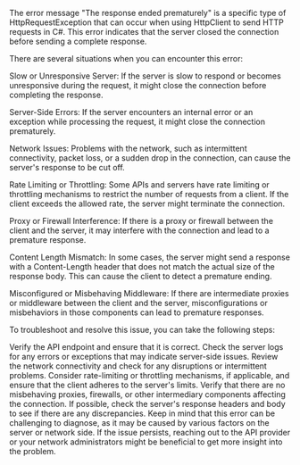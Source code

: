 The error message "The response ended prematurely" is a specific type of HttpRequestException that can occur when using HttpClient to send HTTP requests in C#. This error indicates that the server closed the connection before sending a complete response.

There are several situations when you can encounter this error:

Slow or Unresponsive Server: If the server is slow to respond or becomes unresponsive during the request, it might close the connection before completing the response.

Server-Side Errors: If the server encounters an internal error or an exception while processing the request, it might close the connection prematurely.

Network Issues: Problems with the network, such as intermittent connectivity, packet loss, or a sudden drop in the connection, can cause the server's response to be cut off.

Rate Limiting or Throttling: Some APIs and servers have rate limiting or throttling mechanisms to restrict the number of requests from a client. If the client exceeds the allowed rate, the server might terminate the connection.

Proxy or Firewall Interference: If there is a proxy or firewall between the client and the server, it may interfere with the connection and lead to a premature response.

Content Length Mismatch: In some cases, the server might send a response with a Content-Length header that does not match the actual size of the response body. This can cause the client to detect a premature ending.

Misconfigured or Misbehaving Middleware: If there are intermediate proxies or middleware between the client and the server, misconfigurations or misbehaviors in those components can lead to premature responses.

To troubleshoot and resolve this issue, you can take the following steps:

Verify the API endpoint and ensure that it is correct.
Check the server logs for any errors or exceptions that may indicate server-side issues.
Review the network connectivity and check for any disruptions or intermittent problems.
Consider rate-limiting or throttling mechanisms, if applicable, and ensure that the client adheres to the server's limits.
Verify that there are no misbehaving proxies, firewalls, or other intermediary components affecting the connection.
If possible, check the server's response headers and body to see if there are any discrepancies.
Keep in mind that this error can be challenging to diagnose, as it may be caused by various factors on the server or network side. If the issue persists, reaching out to the API provider or your network administrators might be beneficial to get more insight into the problem.




